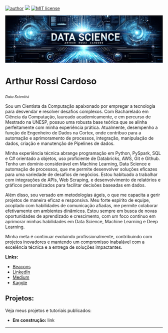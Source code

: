 [![author](https://img.shields.io/badge/author-arthurrossibr-red.svg)](https://www.linkedin.com/in/arthurrossicardoso/)
[![](https://img.shields.io/badge/python-3.12%2B-yellow.svg?logo=python&logoColor=yellow)](https://www.python.org/downloads/)
[![MIT license](https://img.shields.io/badge/License-MIT-blue.svg)](https://opensource.org/license/mit/)

<p align="center">
  <img src="img/banner.png" alt="Banner do repositório">
</p>

# Arthur Rossi Cardoso
<sub>*Data Scientist*</sub>

Sou um Cientista da Computação apaixonado por empregar a tecnologia para desvendar e resolver desafios complexos. Com Bacharelado em Ciência da Computação, laureado academicamente, e em percurso de Mestrado na UNESP, possuo uma robusta base teórica que se alinha perfeitamente com minha experiência prática. Atualmente, desempenho a função de Engenheiro de Dados na Cortex, onde contribuo para a automação e aprimoramento de processos, integração, manipulação de dados, criação e manutenção de Pipelines de dados.

Minha experiência técnica abrange programação em Python, PySpark, SQL e C# orientado a objetos, uso proficiente de Databricks, AWS, Git e Github. Tenho um domínio considerável em Machine Learning, Data Science e automação de processos, que me permite desenvolver soluções eficazes para uma variedade de desafios de negócios. Estou habituado a trabalhar com integrações de APIs, Web Scraping, e desenvolvimento de relatórios e gráficos personalizados para facilitar decisões baseadas em dados.

Além disso, sou versado em metodologias ágeis, o que me capacita a gerir projetos de maneira eficaz e responsiva. Meu forte espírito de equipe, acoplado com habilidades de comunicação afiadas, me permite colaborar efetivamente em ambientes dinâmicos. Estou sempre em busca de novas oportunidades de aprendizado e crescimento, com um foco contínuo em aprimorar minhas habilidades em Data Science, Machine Learning e Deep Learning.

Minha meta é continuar evoluindo profissionalmente, contribuindo com projetos inovadores e mantendo um compromisso inabalável com a excelência técnica e a entrega de soluções impactantes.

**Links:**
* [Beacons](https://beacons.ai/arthurrossibr)
* [LinkedIn](https://www.linkedin.com/in/arthurrossicardoso/)
* [Medium](https://medium.com/@arthurrossi15)
* [Kaggle](https://www.kaggle.com/arthurrossicardoso)


## Projetos:
Veja meus projetos e tutoriais publicados:

* **Em construção:** link

---
